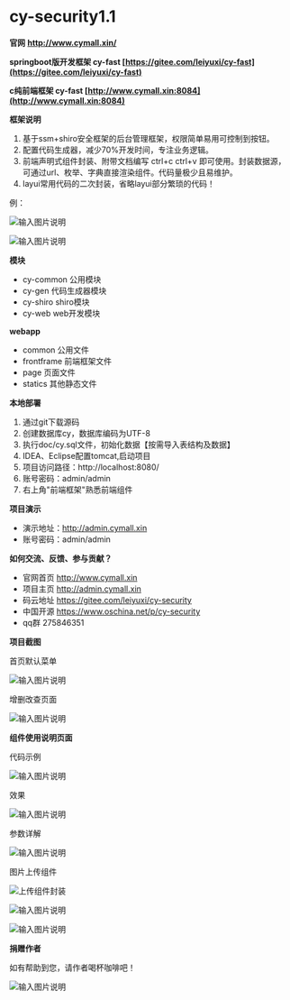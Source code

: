 # cy-security1.1

 **官网**   **http://www.cymall.xin/** 

 **springboot版开发框架  cy-fast  [https://gitee.com/leiyuxi/cy-fast](https://gitee.com/leiyuxi/cy-fast)** 

 **c纯前端框架  cy-fast  [http://www.cymall.xin:8084](http://www.cymall.xin:8084)** 


 **框架说明** 

1. 基于ssm+shiro安全框架的后台管理框架，权限简单易用可控制到按钮。
2. 配置代码生成器，减少70%开发时间，专注业务逻辑。
3. 前端声明式组件封装、附带文档编写 ctrl+c ctrl+v 即可使用。封装数据源，可通过url、枚举、字典直接渲染组件。代码量极少且易维护。
4. layui常用代码的二次封装，省略layui部分繁琐的代码！
    
 例：

![输入图片说明](https://gitee.com/uploads/images/2017/1213/182658_b69a61e5_1334796.png "屏幕截图.png")


![输入图片说明](https://gitee.com/uploads/images/2017/1213/182830_c824ecdd_1334796.png "屏幕截图.png")


 **模块** 

- cy-common   公用模块
- cy-gen      代码生成器模块
- cy-shiro    shiro模块
- cy-web      web开发模块

 **webapp** 

- common           公用文件
- frontframe       前端框架文件
- page             页面文件
- statics          其他静态文件


 **本地部署**
 
1. 通过git下载源码
2. 创建数据库cy，数据库编码为UTF-8
3. 执行doc/cy.sql文件，初始化数据【按需导入表结构及数据】
4. IDEA、Eclipse配置tomcat,启动项目
5. 项目访问路径：http://localhost:8080/
6. 账号密码：admin/admin
7. 右上角"前端框架"熟悉前端组件


 **项目演示** 

- 演示地址：http://admin.cymall.xin
- 账号密码：admin/admin


 **如何交流、反馈、参与贡献？** 

- 官网首页 http://www.cymall.xin
- 项目主页 http://admin.cymall.xin
- 码云地址 https://gitee.com/leiyuxi/cy-security
- 中国开源 https://www.oschina.net/p/cy-security
- qq群    275846351


 **项目截图** 

首页默认菜单

![输入图片说明](https://gitee.com/uploads/images/2017/1226/173015_26a24abc_1334796.png "屏幕截图.png")



增删改查页面

![输入图片说明](https://gitee.com/uploads/images/2017/1226/173206_cf4ab878_1334796.png "屏幕截图.png")


 **组件使用说明页面** 

代码示例

![输入图片说明](https://gitee.com/uploads/images/2017/1213/155929_6041fc05_1334796.png "屏幕截图.png")

效果

![输入图片说明](https://gitee.com/uploads/images/2017/1213/155939_d335ad4a_1334796.png "屏幕截图.png")

参数详解

![输入图片说明](https://gitee.com/uploads/images/2017/1213/155950_a6543f8b_1334796.png "屏幕截图.png")

图片上传组件

![上传组件封装](https://gitee.com/uploads/images/2017/1213/181231_21621036_1334796.png "屏幕截图.png")

![输入图片说明](https://gitee.com/uploads/images/2017/1213/181319_13d218bc_1334796.png "屏幕截图.png")

![输入图片说明](https://gitee.com/uploads/images/2017/1213/181422_1ab20aee_1334796.png "屏幕截图.png")

 **捐赠作者** 

如有帮助到您，请作者喝杯咖啡吧！

![输入图片说明](https://gitee.com/uploads/images/2018/0106/184140_fd082023_1334796.png "屏幕截图.png")
